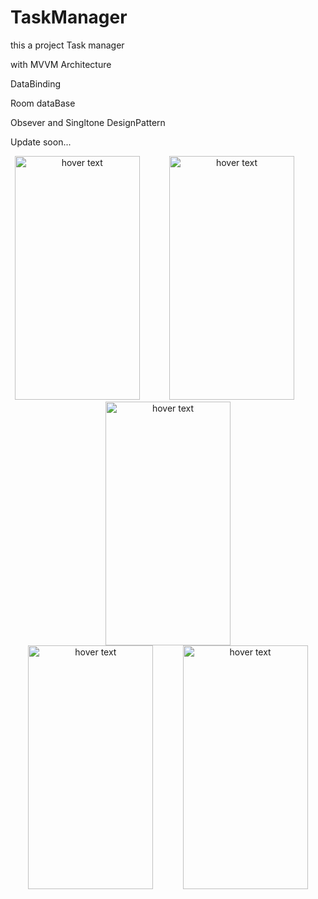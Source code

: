 # TaskManager
this a project Task manager


with MVVM Architecture


DataBinding


Room dataBase


Obsever and Singltone DesignPattern


Update soon...


<p align="center">
  <img src="https://s16.picofile.com/file/8423778150/Screenshot_20210203_151825.jpg" height="390" width="200" title="hover text">
  &nbsp&nbsp&nbsp&nbsp&nbsp&nbsp&nbsp&nbsp&nbsp&nbsp
  <img src="https://s16.picofile.com/file/8423778168/Screenshot_20210203_152026.jpg" height="390" width="200" title="hover text">
&nbsp&nbsp&nbsp&nbsp&nbsp&nbsp&nbsp&nbsp&nbsp&nbsp
  <img src="https://s16.picofile.com/file/8423778176/Screenshot_20210203_152039.jpg" height="390" width="200" title="hover text">
<br>
  <img src="https://s17.picofile.com/file/8423778218/Screenshot_20210203_152150.jpg" height="390" width="200"  title="hover text">
&nbsp&nbsp&nbsp&nbsp&nbsp&nbsp&nbsp&nbsp&nbsp&nbsp
  <img src="https://s17.picofile.com/file/8423778226/Screenshot_20210203_152201.jpg" height="390" width="200" title="hover text">



</p>
